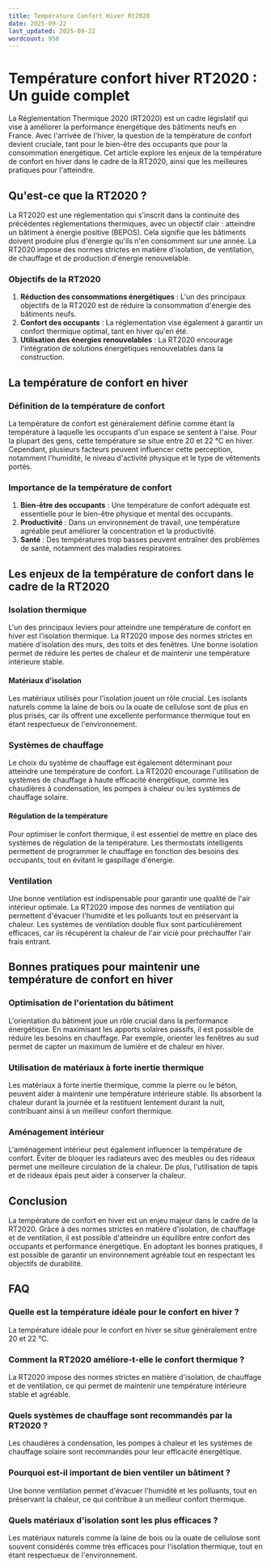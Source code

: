```yaml
---
title: Température Confort Hiver Rt2020
date: 2025-09-22
last_updated: 2025-09-22
wordcount: 950
---
```


# Température confort hiver RT2020 : Un guide complet

La Réglementation Thermique 2020 (RT2020) est un cadre législatif qui vise à améliorer la performance énergétique des bâtiments neufs en France. Avec l'arrivée de l'hiver, la question de la température de confort devient cruciale, tant pour le bien-être des occupants que pour la consommation énergétique. Cet article explore les enjeux de la température de confort en hiver dans le cadre de la RT2020, ainsi que les meilleures pratiques pour l'atteindre.

## Qu'est-ce que la RT2020 ?

La RT2020 est une réglementation qui s'inscrit dans la continuité des précédentes réglementations thermiques, avec un objectif clair : atteindre un bâtiment à énergie positive (BEPOS). Cela signifie que les bâtiments doivent produire plus d'énergie qu'ils n'en consomment sur une année. La RT2020 impose des normes strictes en matière d'isolation, de ventilation, de chauffage et de production d'énergie renouvelable.

### Objectifs de la RT2020

1. **Réduction des consommations énergétiques** : L'un des principaux objectifs de la RT2020 est de réduire la consommation d'énergie des bâtiments neufs.
2. **Confort des occupants** : La réglementation vise également à garantir un confort thermique optimal, tant en hiver qu'en été.
3. **Utilisation des énergies renouvelables** : La RT2020 encourage l'intégration de solutions énergétiques renouvelables dans la construction.

## La température de confort en hiver

### Définition de la température de confort

La température de confort est généralement définie comme étant la température à laquelle les occupants d'un espace se sentent à l'aise. Pour la plupart des gens, cette température se situe entre 20 et 22 °C en hiver. Cependant, plusieurs facteurs peuvent influencer cette perception, notamment l'humidité, le niveau d'activité physique et le type de vêtements portés.

### Importance de la température de confort

1. **Bien-être des occupants** : Une température de confort adéquate est essentielle pour le bien-être physique et mental des occupants.
2. **Productivité** : Dans un environnement de travail, une température agréable peut améliorer la concentration et la productivité.
3. **Santé** : Des températures trop basses peuvent entraîner des problèmes de santé, notamment des maladies respiratoires.

## Les enjeux de la température de confort dans le cadre de la RT2020

### Isolation thermique

L'un des principaux leviers pour atteindre une température de confort en hiver est l'isolation thermique. La RT2020 impose des normes strictes en matière d'isolation des murs, des toits et des fenêtres. Une bonne isolation permet de réduire les pertes de chaleur et de maintenir une température intérieure stable.

#### Matériaux d'isolation

Les matériaux utilisés pour l'isolation jouent un rôle crucial. Les isolants naturels comme la laine de bois ou la ouate de cellulose sont de plus en plus prisés, car ils offrent une excellente performance thermique tout en étant respectueux de l'environnement.

### Systèmes de chauffage

Le choix du système de chauffage est également déterminant pour atteindre une température de confort. La RT2020 encourage l'utilisation de systèmes de chauffage à haute efficacité énergétique, comme les chaudières à condensation, les pompes à chaleur ou les systèmes de chauffage solaire.

#### Régulation de la température

Pour optimiser le confort thermique, il est essentiel de mettre en place des systèmes de régulation de la température. Les thermostats intelligents permettent de programmer le chauffage en fonction des besoins des occupants, tout en évitant le gaspillage d'énergie.

### Ventilation

Une bonne ventilation est indispensable pour garantir une qualité de l'air intérieur optimale. La RT2020 impose des normes de ventilation qui permettent d'évacuer l'humidité et les polluants tout en préservant la chaleur. Les systèmes de ventilation double flux sont particulièrement efficaces, car ils récupèrent la chaleur de l'air vicié pour préchauffer l'air frais entrant.

## Bonnes pratiques pour maintenir une température de confort en hiver

### Optimisation de l'orientation du bâtiment

L'orientation du bâtiment joue un rôle crucial dans la performance énergétique. En maximisant les apports solaires passifs, il est possible de réduire les besoins en chauffage. Par exemple, orienter les fenêtres au sud permet de capter un maximum de lumière et de chaleur en hiver.

### Utilisation de matériaux à forte inertie thermique

Les matériaux à forte inertie thermique, comme la pierre ou le béton, peuvent aider à maintenir une température intérieure stable. Ils absorbent la chaleur durant la journée et la restituent lentement durant la nuit, contribuant ainsi à un meilleur confort thermique.

### Aménagement intérieur

L'aménagement intérieur peut également influencer la température de confort. Éviter de bloquer les radiateurs avec des meubles ou des rideaux permet une meilleure circulation de la chaleur. De plus, l'utilisation de tapis et de rideaux épais peut aider à conserver la chaleur.

## Conclusion

La température de confort en hiver est un enjeu majeur dans le cadre de la RT2020. Grâce à des normes strictes en matière d'isolation, de chauffage et de ventilation, il est possible d'atteindre un équilibre entre confort des occupants et performance énergétique. En adoptant les bonnes pratiques, il est possible de garantir un environnement agréable tout en respectant les objectifs de durabilité.

## FAQ

### Quelle est la température idéale pour le confort en hiver ?

La température idéale pour le confort en hiver se situe généralement entre 20 et 22 °C.

### Comment la RT2020 améliore-t-elle le confort thermique ?

La RT2020 impose des normes strictes en matière d'isolation, de chauffage et de ventilation, ce qui permet de maintenir une température intérieure stable et agréable.

### Quels systèmes de chauffage sont recommandés par la RT2020 ?

Les chaudières à condensation, les pompes à chaleur et les systèmes de chauffage solaire sont recommandés pour leur efficacité énergétique.

### Pourquoi est-il important de bien ventiler un bâtiment ?

Une bonne ventilation permet d'évacuer l'humidité et les polluants, tout en préservant la chaleur, ce qui contribue à un meilleur confort thermique.

### Quels matériaux d'isolation sont les plus efficaces ?

Les matériaux naturels comme la laine de bois ou la ouate de cellulose sont souvent considérés comme très efficaces pour l'isolation thermique, tout en étant respectueux de l'environnement.